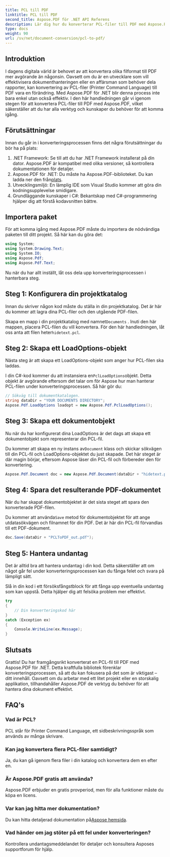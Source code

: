 ```yaml
---
title: PCL till PDF
linktitle: PCL till PDF
second_title: Aspose.PDF för .NET API Referens
description: Lär dig hur du konverterar PCL-filer till PDF med Aspose.PDF för .NET med denna steg-för-steg-guide. Perfekt för både utvecklare och företag.
type: docs
weight: 90
url: /sv/net/document-conversion/pcl-to-pdf/
---
```

## Introduktion

I dagens digitala värld är behovet av att konvertera olika filformat till PDF mer avgörande än någonsin. Oavsett om du är en utvecklare som vill effektivisera dokumenthanteringen eller en affärsman som behöver dela rapporter, kan konvertering av PCL-filer (Printer Command Language) till PDF vara en förändring. Med Aspose.PDF för .NET blir denna process inte bara enkel utan också effektiv. I den här handledningen går vi igenom stegen för att konvertera PCL-filer till PDF med Aspose.PDF, vilket säkerställer att du har alla verktyg och kunskaper du behöver för att komma igång.

## Förutsättningar

Innan du går in i konverteringsprocessen finns det några förutsättningar du bör ha på plats:

1. .NET Framework: Se till att du har .NET Framework installerat på din dator. Aspose.PDF är kompatibel med olika versioner, så kontrollera dokumentationen för detaljer.
2.  Aspose.PDF för .NET: Du måste ha Aspose.PDF-biblioteket. Du kan ladda ner den från[plats](https://releases.aspose.com/pdf/net/).
3. Utvecklingsmiljö: En lämplig IDE som Visual Studio kommer att göra din kodningsupplevelse smidigare.
4. Grundläggande kunskaper i C#: Bekantskap med C#-programmering hjälper dig att förstå kodavsnitten bättre.

## Importera paket

För att komma igång med Aspose.PDF måste du importera de nödvändiga paketen till ditt projekt. Så här kan du göra det:

```csharp
using System;
using System.Drawing.Text;
using System.IO;
using Aspose.Pdf;
using Aspose.Pdf.Text;
```

Nu när du har allt inställt, låt oss dela upp konverteringsprocessen i hanterbara steg.

## Steg 1: Konfigurera din projektkatalog

Innan du skriver någon kod måste du ställa in din projektkatalog. Det är här du kommer att lagra dina PCL-filer och den utgående PDF-filen.

 Skapa en mapp i din projektkatalog med namnet`Documents` . Inuti den här mappen, placera PCL-filen du vill konvertera. För den här handledningen, låt oss anta att filen heter`hidetext.pcl`.

## Steg 2: Skapa ett LoadOptions-objekt

Nästa steg är att skapa ett LoadOptions-objekt som anger hur PCL-filen ska laddas.

 I din C#-kod kommer du att instansiera en`PclLoadOptions`objekt. Detta objekt är avgörande eftersom det talar om för Aspose hur man hanterar PCL-filen under konverteringsprocessen. Så här gör du:

```csharp
// Sökväg till dokumentkatalogen.
string dataDir = "YOUR DOCUMENTS DIRECTORY";
Aspose.Pdf.LoadOptions loadopt = new Aspose.Pdf.PclLoadOptions();
```

## Steg 3: Skapa ett dokumentobjekt

Nu när du har konfigurerat dina LoadOptions är det dags att skapa ett dokumentobjekt som representerar din PCL-fil.

 Du kommer att skapa en ny instans av`Document` klass och skickar sökvägen till din PCL-fil och LoadOptions-objektet du just skapade. Det här steget är där magin börjar, eftersom Aspose läser din PCL-fil och förbereder den för konvertering.

```csharp
Aspose.Pdf.Document doc = new Aspose.Pdf.Document(dataDir + "hidetext.pcl", loadopt);
```

## Steg 4: Spara det resulterande PDF-dokumentet

När du har skapat dokumentobjektet är det sista steget att spara den konverterade PDF-filen.

 Du kommer att använda`Save` metod för dokumentobjektet för att ange utdatasökvägen och filnamnet för din PDF. Det är här din PCL-fil förvandlas till ett PDF-dokument.

```csharp
doc.Save(dataDir + "PCLToPDF_out.pdf");
```

## Steg 5: Hantera undantag

Det är alltid bra att hantera undantag i din kod. Detta säkerställer att om något går fel under konverteringsprocessen kan du fånga felet och svara på lämpligt sätt.

Slå in din kod i ett försöksfångstblock för att fånga upp eventuella undantag som kan uppstå. Detta hjälper dig att felsöka problem mer effektivt.

```csharp
try
{
    // Din konverteringskod här
}
catch (Exception ex)
{
    Console.WriteLine(ex.Message);
}
```

## Slutsats

Grattis! Du har framgångsrikt konverterat en PCL-fil till PDF med Aspose.PDF för .NET. Detta kraftfulla bibliotek förenklar konverteringsprocessen, så att du kan fokusera på det som är viktigast – ditt innehåll. Oavsett om du arbetar med ett litet projekt eller en storskalig applikation, tillhandahåller Aspose.PDF de verktyg du behöver för att hantera dina dokument effektivt.

## FAQ's

### Vad är PCL?
PCL står för Printer Command Language, ett sidbeskrivningsspråk som används av många skrivare.

### Kan jag konvertera flera PCL-filer samtidigt?
Ja, du kan gå igenom flera filer i din katalog och konvertera dem en efter en.

### Är Aspose.PDF gratis att använda?
Aspose.PDF erbjuder en gratis provperiod, men för alla funktioner måste du köpa en licens.

### Var kan jag hitta mer dokumentation?
 Du kan hitta detaljerad dokumentation på[Aspose hemsida](https://reference.aspose.com/pdf/net/).

### Vad händer om jag stöter på ett fel under konverteringen?
Kontrollera undantagsmeddelandet för detaljer och konsultera Asposes supportforum för hjälp.